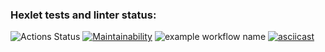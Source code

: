 ### Hexlet tests and linter status:

![Actions Status](/workflows/hexlet-check/badge.svg)
[![Maintainability](https://api.codeclimate.com/v1/badges/e15598ac111748f37a5c/maintainability)](https://codeclimate.com/github/Aleksey-lab/frontend-project-lvl1/maintainability)
![example workflow name](https://github.com/Aleksey-lab/frontend-project-lvl1/workflows/hexlet-check/badge.svg)
[![asciicast](https://asciinema.org/a/1qcQmcDXjPDIppjlNolcP1q2a.svg)](https://asciinema.org/a/1qcQmcDXjPDIppjlNolcP1q2a)
